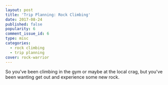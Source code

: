 ```yaml
---
layout: post
title: 'Trip Planning: Rock Climbing'
date: 2017-08-24
published: false
popularity: 6
comment_issue_id: 6
type: misc
categories: 
  - rock climbing
  - trip planning
cover: rock-warrior
---
```


So you've been climbing in the gym or maybe at the local crag, but you've been wanting get out and experience some new rock.

<!--
- picking location
- picking routes
  - guide books
  - mountain project
  - apps
- picking climbing partners
- picking gear
  - height of routes
  - style of climbing
- climbing vs rest days
- picking meals
  - crag meals
  - basecamp meals
  - multi-pitch plans
-->
